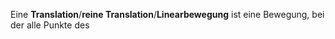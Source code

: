 Eine **Translation**/**reine Translation**/**Linearbewegung** ist eine Bewegung, bei der alle Punkte des 